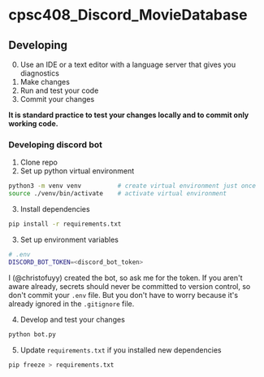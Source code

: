 # cpsc408_Discord_MovieDatabase

## Developing

0. Use an IDE or a text editor with a language server that gives you diagnostics
1. Make changes
2. Run and test your code
3. Commit your changes

**It is standard practice to test your changes locally and to commit only working code.**

### Developing discord bot

1. Clone repo
2. Set up python virtual environment

```bash
python3 -m venv venv          # create virtual environment just once
source ./venv/bin/activate    # activate virtual environment
```

3. Install dependencies

```bash
pip install -r requirements.txt
```

3. Set up environment variables

```bash
# .env
DISCORD_BOT_TOKEN=<discord_bot_token>
```

I (@christofuyy) created the bot, so ask me for the token. If you aren't
aware already, secrets should never be committed to version control, so don't commit
your `.env` file. But you don't have to worry because it's already ignored in
the `.gitignore` file.

4. Develop and test your changes

```bash
python bot.py
```

5. Update `requirements.txt` if you installed new dependencies

```bash
pip freeze > requirements.txt
```
